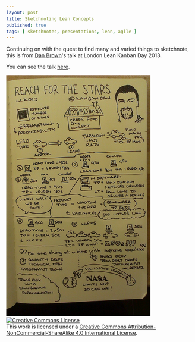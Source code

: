 ```yaml
---
layout: post
title: Sketchnoting Lean Concepts
published: true
tags: [ sketchnotes, presentations, lean, agile ]
---
```


Continuing on with the quest to find many and varied things to sketchnote, 
this is from [Dan Brown](https://twitter.com/KanbanDan)'s talk at London 
Lean Kanban Day 2013.

You can see the talk [here](https://www.youtube.com/watch?v=JYHjt78Iceg). 

<img src="/img/posts/sketchnoting-lean-concepts/sketchnoting-lean-concepts-lofi.png" class="img-responsive" alt="sketchnote" />

<a rel="license" href="http://creativecommons.org/licenses/by-nc-sa/4.0/">
<img alt="Creative Commons License" style="border-width:0" src="https://i.creativecommons.org/l/by-nc-sa/4.0/88x31.png" />
</a>
<br />
This work is licensed under a <a rel="license" href="http://creativecommons.org/licenses/by-nc-sa/4.0/">Creative Commons Attribution-NonCommercial-ShareAlike 4.0 International License</a>.






